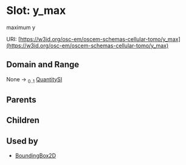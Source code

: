
# Slot: y_max

maximum y

URI: [https://w3id.org/osc-em/oscem-schemas-cellular-tomo/y_max](https://w3id.org/osc-em/oscem-schemas-cellular-tomo/y_max)


## Domain and Range

None &#8594;  <sub>0..1</sub> [QuantitySI](QuantitySI.md)

## Parents


## Children


## Used by

 * [BoundingBox2D](BoundingBox2D.md)
